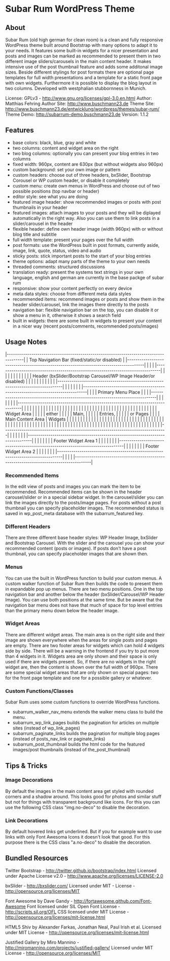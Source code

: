# Subar Rum WordPress Theme



## About
Subar Rum (old high german for clean room) is a clean and fully responsive
WordPress theme built around Bootstrap with many options to adapt it to
your needs. It features some built-in widgets for a nicer presentation and
posts and images can be marked as recommended to present them in two
different image sliders/carousels in the main content header. It makes
intensive use of the post thumbnail feature and adds some additonal image
sizes. Beside different stylings for post formats there are optional page
templates for full width presentations and a template for a static front
page with own widgets. Furthermore it is possible to display the blog
layout in two columns.
Developed with westphalian stubbornness in Munich.

License: GPLv3 - http://www.gnu.org/licenses/gpl-3.0.en.html
Author: Matthias Fehring
Author Site: http://www.buschmann23.de
Theme Site: http://www.buschmann23.de/entwicklung/wordpress/themes/subar-rum/
Theme Demo: http://subarrum-demo.buschmann23.de
Version: 1.1.2



## Features
* base colors: black, blue, gray and white
* two columns: content and widget area on the right
* two blog columns: optionally you can present your blog entries in two columns
* fixed width: 960px, content are 630px (but without widgets also 960px)
* custom background: set your own image or pattern
* custom headers: choose out of three headers, bxSlider, Bootstrap Corousel
  or WP custom header, or disable it completely
* custom menu: create own menus in WordPress and choose out of two possible
  positions (top navbar or header)
* editor style: see what you are doing
* featured image header: show recommended images or posts with post thumbnails
  in your header
* featured images: attach images to your posts and they will be diplayed
  automatically in the right way. Also you can use them to link posts in
  a slider/carousel in the header
* flexible header: define own header image (width 960px) with or without
  blog title and subtitle
* full width template: present your pages over the full width
* post formats: use the WordPress built in post formats, currently aside,
  image, link, quote, status, video and audio
* sticky posts: stick important posts to the start of your blog entries
* theme options: adapt many parts of the theme to your own needs
* threaded comments: structured discussions
* translation ready: present the systems text strings in your own language,
  english and german are currently in the base packge of subar rum
* responsive: show your content perfectly on every device
* meta data styles: choose from different meta data styles
* recommended items: recommend images or posts and show them in the header
  slider/carousel, link the images there directly to the posts
* navigation bar: flexible navigation bar on the top, you can disable it or show
  a menu in it, otherwise it shows a search field
* built in widgets: there are some built in widgets to present your content in a
  nicer way (recent posts/comments, recommended posts/images)



## Usage Notes
|--------------------------------------------------------------------------------------|
|                Top Navigation Bar (fixed/static/or disabled)                         | 
|--------------------------------------------------------------------------------------|
|                                                                                      |
|  |--------------------------------------------------------------------------------|  |
|  |                                                                                |  |
|  |                                                                                |  |
|  |     Header (bxSlider/Bootstrap Carousel/WP Image Header/or disabled)           |  |
|  |                                                                                |  |
|  |                                                                                |  |
|  |--------------------------------------------------------------------------------|  |
|  |                                                                                |  |
|  |--------------------------------------------------------------------------------|  |
|  |                               Primary Menu Place                               |  |
|  |--------------------------------------------------------------------------------|  |
|  |                                                                                |  |
|  |--------------------------------------------------------------------------------|  |
|  |                                                         |                      |  |
|  |                                                         |                      |  |
|  |                                                         |                      |  |
|  |                                                         |                      |  |
|  |                                                         |                      |  |
|  |                                                         |                      |  |
|  |                                                         |                      |  |
|  |                                                         |                      |  |
|  |                                                         |                      |  |
|  |                                                         |    Widget Area       |  |
|  |                                                         |       either         |  |
|  |                                                         |        Main,         |  |
|  |                                                         |       Entries,       |  |
|  |                                                         |       or Pages       |  |
|  |               Main Content Area                         |       Widgets        |  |
|  |                                                         |                      |  |
|  |                                                         |                      |  |
|  |                                                         |                      |  |
|  |                                                         |                      |  |
|  |                                                         |                      |  |
|  |                                                         |                      |  |
|  |                                                         |                      |  |
|  |                                                         |                      |  |
|  |                                                         |                      |  |
|  |                                                         |                      |  |
|  |                                                         |                      |  |
|  |                                                         |                      |  |
|  |                                                         |                      |  |
|  |                                                         |                      |  |
|  |                                                         |                      |  |
|  |                                                         |                      |  |
|  |                                                         |                      |  |
|  |                                                         |                      |  |
|  |--------------------------------------------------------------------------------|  |
|  |                                                                                |  |
|  |--------------------------------------------------------------------------------|  |
|  |                                                                                |  |
|  |                 Footer Widget Area 1                                           |  |
|  |                                                                                |  |
|  |--------------------------------------------------------------------------------|  |
|  |                                                                                |  |
|  |                 Footer Widget Area 2                                           |  |
|  |                                                                                |  |
|  |--------------------------------------------------------------------------------|  |
|                                                                                      |
|--------------------------------------------------------------------------------------|


### Recommended Items
In the edit view of posts and images you can mark the item to be recommended.
Recommended items can be shown in the header carousel/slider or in a special sidebar
widget. In the carousel/slider you can link the images directly to the posts/image
pages. For posts without a post thumbnail you can specify placeholder images.
The recommended status is saved in wp_post_meta database with the subarrum_featured
key.

### Different Headers
There are three different base header styles: WP Header Image, bxSlider and Bootstrap
Carousel. With the slider and the carousel you can show your recommended content (posts
or images). If posts don't have a post thumbnail, you can specify placeholder images
that are shown then.

### Menus
You can use the built in WordPress function to build your custom menus. A custom
walker function of Subar Rum then builds the code to present them in expandable 
pop up menus. There are two menu positions. One in the top navigation bar and another
below the header (bxSlider/Carousel/WP Header Image). You can use both positions at
the same time. But be aware that the navigation bar menu does not have that much of
space for top level entries than the primary menu down below the header image.

### Widget Areas
There are different widget areas. The main area is on the right side and their image are
shown everywhere when the areas for single posts and pages are empty. There are two
footer areas for widgets which can hold 4 widgets side by side. There will be a warning in
the frontend if you try to put more than 4 widgets in it. Widgets area are only shown
and their space is only used if there are widgets present. So, if there are no widgets
in the right widget are, then the content is shown over the full width of 960px.
There are some special widget areas that are only shown on special pages: two for the
front page template and one for a possible gallery or whatever.

### Custom Functions/Classes
Subar Rum uses some custom functions to override WordPress functions.

* subarrum_walker_nav_menu extends the walker menu class to build the menu.
* subarrum_wp_link_pages builds the pagination for articles on multiple sites (instead of
  wp_link_pages)
* subarrum_paginate_links builds the pagination for multiple blog pages (instead of
  posts_nav_link or paginate_links)
* subarrum_post_thumbnail builds the html code for the featured images/post thumbnails
  (instead of the_post_thumbnail)


## Tips & Tricks ##
### Image Decorations
By default the images in the main content area get styled with rounded corners and a
shadow around. This looks good for photos and similar stuff but not for things with
transparent background like icons. For this you can use the following CSS class "img.no-deco"
to disable the decoration.

### Link Decorations
By default hovered links get underlined. But if you for example want to use links with
only Font Awesoma Icons it doesn't look that good. For this purpose there is the CSS class
"a.no-deco" to disable the decoration.



## Bundled Resources ##
Twitter Bootstrap - http://twitter.github.io/bootstrap/index.html
Licensed under Apache License v2.0 - http://www.apache.org/licenses/LICENSE-2.0

bxSlider - http://bxslider.com/
Licensed under MIT - License - http://opensource.org/licenses/MIT

Font Awesome by Dave Gandy - http://fortawesome.github.com/Font-Awesome
Font licensed under SIL Open Font License - http://scripts.sil.org/OFL
CSS licensed under MIT License - http://opensource.org/licenses/mit-license.html

HTML5 Shiv by Alexander Farkas, Jonathan Neal, Paul Irish et al.
Licensed under MIT License - http://opensource.org/licenses/mit-license.html

Justified Gallery by Miro Mannino - http://miromannino.com/projects/justified-gallery/
Licensed under MIT License - http://opensource.org/licenses/MIT